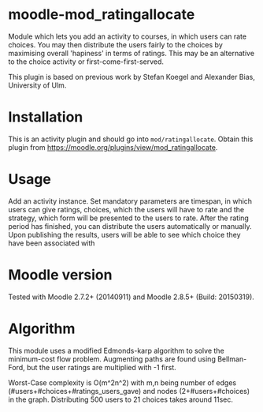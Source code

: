 moodle-mod_ratingallocate
============================
Module which lets you add an activity to courses, in which users can rate choices. You may then distribute the users fairly to the choices by maximising overall 'hapiness' in terms of ratings.
This may be an alternative to the choice activity or first-come-first-served.

This plugin is based on previous work by Stefan Koegel and Alexander Bias, University of Ulm.

Installation
============
This is an activity plugin and should go into ``mod/ratingallocate``.
Obtain this plugin from https://moodle.org/plugins/view/mod_ratingallocate.

Usage
============

Add an activity instance. Set mandatory parameters are timespan, in which users can give ratings, choices, which the users will have to rate and the strategy,
which form will be presented to the users to rate.
After the rating period has finished, you can distribute the users automatically or manually. Upon publishing the results, users will be able to see which choice they have been associated with

Moodle version
======================
Tested with Moodle 2.7.2+ (20140911) and Moodle 2.8.5+ (Build: 20150319).

Algorithm
=========
This module uses a modified Edmonds-karp algorithm to solve the minimum-cost flow problem. Augmenting paths are found using Bellman-Ford, but the user ratings are multiplied with -1 first.

Worst-Case complexity is O(m^2n^2) with m,n being number of edges (#users+#choices+#ratings_users_gave) and nodes (2+#users+#choices) in the graph.
Distributing 500 users to 21 choices takes around 11sec.

